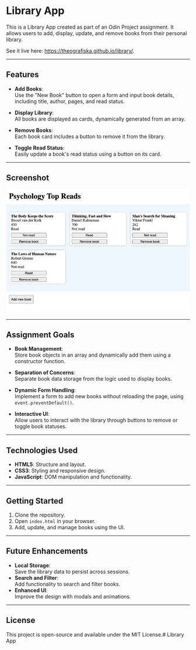 # Library App

This is a Library App created as part of an Odin Project assignment. It allows users to add, display, update, and remove books from their personal library.

See it live here: https://theografiska.github.io/library/. 

---

## Features

- **Add Books**:  
  Use the "New Book" button to open a form and input book details, including title, author, pages, and read status.

- **Display Library**:  
  All books are displayed as cards, dynamically generated from an array.

- **Remove Books**:  
  Each book card includes a button to remove it from the library.

- **Toggle Read Status**:  
  Easily update a book's read status using a button on its card.

---

## Screenshot

![Library App Screenshot](./screenshot.png)

---

## Assignment Goals

- **Book Management**:  
  Store book objects in an array and dynamically add them using a constructor function.
  
- **Separation of Concerns**:  
  Separate book data storage from the logic used to display books.

- **Dynamic Form Handling**:  
  Implement a form to add new books without reloading the page, using `event.preventDefault()`.

- **Interactive UI**:  
  Allow users to interact with the library through buttons to remove or toggle book statuses.

---

## Technologies Used

- **HTML5**: Structure and layout.
- **CSS3**: Styling and responsive design.
- **JavaScript**: DOM manipulation and functionality.

---

## Getting Started

1. Clone the repository.  
2. Open `index.html` in your browser.  
3. Add, update, and manage books using the UI.

---

## Future Enhancements

- **Local Storage**:  
  Save the library data to persist across sessions.
- **Search and Filter**:  
  Add functionality to search and filter books.
- **Enhanced UI**:  
  Improve the design with modals and animations.

---

## License

This project is open-source and available under the MIT License.# Library App
